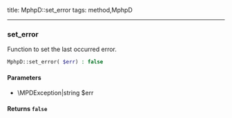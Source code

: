 title: MphpD::set_error
tags: method,MphpD

---

<div class="method">
<h3 class="method-name">set_error</h3>
<p>Function to set the last occurred error.</p>

```php
MphpD::set_error( $err) : false
```

#### Parameters

*  \MPDException|string $err


#### Returns `false`




</div>